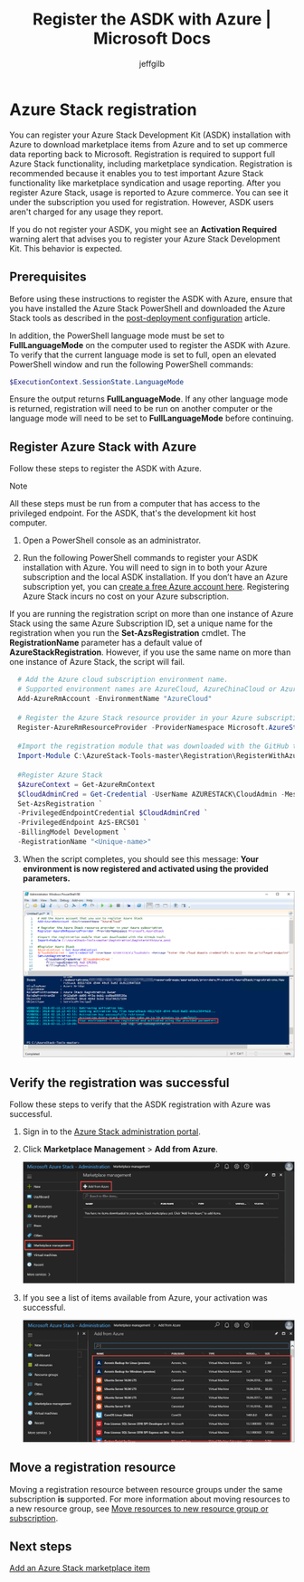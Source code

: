 ﻿---
title: Register the ASDK with Azure | Microsoft Docs
description: Describes how to register Azure Stack with Azure to enable marketplace syndication and usage reporting.
services: azure-stack
documentationcenter: ''
author: jeffgilb
manager: femila

ms.assetid:
ms.service: azure-stack
ms.workload: na
pms.tgt_pltfrm: na
ms.devlang: na
ms.topic: article
ms.date: 09/11/2018
ms.author: jeffgilb
ms.reviewer: misainat
---

# Azure Stack registration
You can register your Azure Stack Development Kit (ASDK) installation with Azure to download marketplace items from Azure and to set up commerce data reporting back to Microsoft. Registration is required to support full Azure Stack functionality, including marketplace syndication. Registration is recommended because it enables you to test important Azure Stack functionality like marketplace syndication and usage reporting. After you register Azure Stack, usage is reported to Azure commerce. You can see it under the subscription you used for registration. However, ASDK users aren't charged for any usage they report.

If you do not register your ASDK, you might see an **Activation Required** warning alert that advises you to register your Azure Stack Development Kit. This behavior is expected.

## Prerequisites
Before using these instructions to register the ASDK with Azure, ensure that you have installed the Azure Stack PowerShell and downloaded the Azure Stack tools as described in the [post-deployment configuration](asdk-post-deploy.md) article.

In addition, the PowerShell language mode must be set to **FullLanguageMode** on the computer used to register the ASDK with Azure. To verify that the current language mode is set to full, open an elevated PowerShell window and run the following PowerShell commands:

```PowerShell  
$ExecutionContext.SessionState.LanguageMode
```

Ensure the output returns **FullLanguageMode**. If any other language mode is returned, registration will need to be run on another computer or the language mode will need to be set to **FullLanguageMode** before continuing.

## Register Azure Stack with Azure
Follow these steps to register the ASDK with Azure.

> [!NOTE]
> All these steps must be run from a computer that has access to the privileged endpoint. For the ASDK, that's the development kit host computer.

1. Open a PowerShell console as an administrator.  

2. Run the following PowerShell commands to register your ASDK installation with Azure. You will need to sign in to both your Azure subscription and the local ASDK installation. If you don’t have an Azure subscription yet, you can [create a free Azure account here](https://azure.microsoft.com/free/?b=17.06). Registering Azure Stack incurs no cost on your Azure subscription.  

If you are running the registration script on more than one instance of Azure Stack using the same Azure Subscription ID, set a unique name for the registration when you run the **Set-AzsRegistration** cmdlet. The **RegistrationName** parameter has a default value of **AzureStackRegistration**. However, if you use the same name on more than one instance of Azure Stack, the script will fail.

  ```PowerShell  
    # Add the Azure cloud subscription environment name. 
    # Supported environment names are AzureCloud, AzureChinaCloud or AzureUSGovernment depending which Azure subscription you are using.
    Add-AzureRmAccount -EnvironmentName "AzureCloud"

    # Register the Azure Stack resource provider in your Azure subscription
    Register-AzureRmResourceProvider -ProviderNamespace Microsoft.AzureStack

    #Import the registration module that was downloaded with the GitHub tools
    Import-Module C:\AzureStack-Tools-master\Registration\RegisterWithAzure.psm1

    #Register Azure Stack
    $AzureContext = Get-AzureRmContext
    $CloudAdminCred = Get-Credential -UserName AZURESTACK\CloudAdmin -Message "Enter the credentials to access the privileged endpoint."
    Set-AzsRegistration `
    -PrivilegedEndpointCredential $CloudAdminCred `
    -PrivilegedEndpoint AzS-ERCS01 `
    -BillingModel Development `
    -RegistrationName "<Unique-name>"
  ```
3. When the script completes, you should see this message: **Your environment is now registered and activated using the provided parameters.**

    ![Your environment is now registered](media/asdk-register/1.PNG)

## Verify the registration was successful
Follow these steps to verify that the ASDK registration with Azure was successful.

1. Sign in to the [Azure Stack administration portal](https://adminportal.local.azurestack.external).

2. Click **Marketplace Management** > **Add from Azure**.

    ![](media/asdk-register/2.PNG)

3. If you see a list of items available from Azure, your activation was successful.

    ![](media/asdk-register/3.PNG)

## Move a registration resource
Moving a registration resource between resource groups under the same subscription **is** supported. For more information about moving resources to a new resource group, see [Move resources to new resource group or subscription](https://docs.microsoft.com/azure/azure-resource-manager/resource-group-move-resources).


## Next steps
[Add an Azure Stack marketplace item](.\.\azure-stack-marketplace.md)
